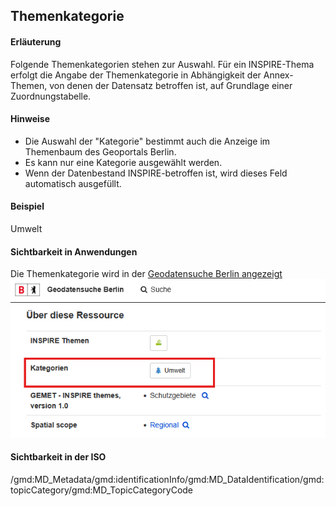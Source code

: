 ## Themenkategorie

#### Erläuterung
Folgende Themenkategorien stehen zur Auswahl. Für ein INSPIRE-Thema erfolgt die Angabe der Themenkategorie in Abhängigkeit der Annex-Themen, von denen der Datensatz betroffen ist, auf Grundlage einer Zuordnungstabelle.

#### Hinweise
* Die Auswahl der "Kategorie" bestimmt auch die Anzeige im Themenbaum des Geoportals Berlin.
* Es kann nur eine Kategorie ausgewählt werden.
* Wenn der Datenbestand INSPIRE-betroffen ist, wird dieses Feld automatisch ausgefüllt.

#### Beispiel
Umwelt

#### Sichtbarkeit in Anwendungen
Die Themenkategorie wird in der
<a href="https://gdi.berlin.de/geonetwork/srv/ger/catalog.search#/metadata/4949391f-a7a9-4b24-b855-5e8dbf5e3f6d" class="popup" target="_blank">Geodatensuche Berlin angezeigt<span><br /><img src="https://raw.githubusercontent.com/gdi-be/mde-deployment/refs/heads/main/codelists/help/previews/topicCategory.png"></span></a><br />

#### Sichtbarkeit in der ISO
/gmd:MD_Metadata/gmd:identificationInfo/gmd:MD_DataIdentification/gmd:topicCategory/gmd:MD_TopicCategoryCode
